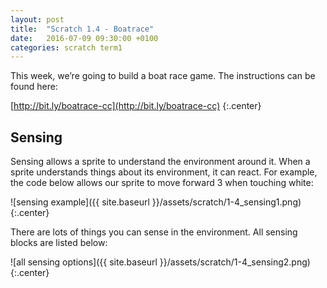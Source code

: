 ```yaml
---
layout: post
title:  "Scratch 1.4 - Boatrace"
date:   2016-07-09 09:30:00 +0100
categories: scratch term1
---
```

This week, we’re going to build a boat race game. The instructions can be found here:

[http://bit.ly/boatrace-cc](http://bit.ly/boatrace-cc)
{:.center}

## Sensing
Sensing allows a sprite to understand the environment around it. When a sprite understands things about its environment, it can react. For example, the code below allows our sprite to move forward 3 when touching white:

![sensing example]({{ site.baseurl }}/assets/scratch/1-4_sensing1.png)
{:.center}

There are lots of things you can sense in the environment. All sensing blocks are listed below:

![all sensing options]({{ site.baseurl }}/assets/scratch/1-4_sensing2.png)
{:.center}
